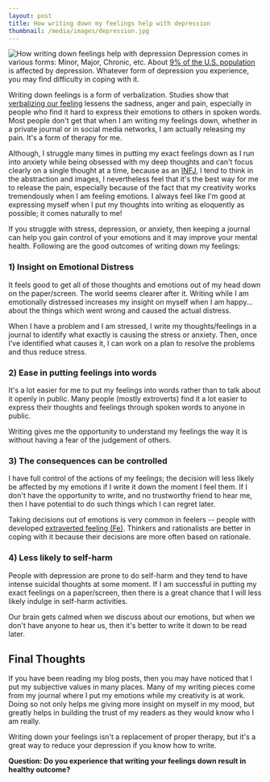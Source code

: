 ```yaml
---
layout: post
title: How writing down my feelings help with depression
thumbnail: /media/images/depression.jpg
---
```

![How writing down feelings help with depression]({{baseurl}}/media/images/depression.jpg)
Depression comes in various forms: Minor, Major, Chronic, etc. About [9% of the U.S. population](http://www.webmd.com/depression/news/20100930/how-many-in-united-states-are-depressed) is affected by depression. Whatever form of depression you experience, you may find difficulty in coping with it.

Writing down feelings is a form of verbalization. Studies show that [verbalizing our feeling](http://mybrainfacts.com/cont01/084.html) lessens the sadness, anger and pain, especially in people who find it hard to express their emotions to others in spoken words. Most people don't get that when I am writing my feelings down, whether in a private journal or in social media networks, I am actually releasing my pain. It's a form of therapy for me.

Although, I struggle many times in putting my exact feelings down as I run into anxiety while being obsessed with my deep thoughts and can't focus clearly on a single thought at a time, because as an [INFJ](laurensapala.com/?p=897
), I tend to think in the abstraction and images, I nevertheless feel that it's the best way for me to release the pain, especially because of the fact that my creativity works tremendously when I am feeling emotions. I always feel like I'm good at expressing myself when I put my thoughts into writing as eloquently as possible; it comes naturally to me!

If you struggle with stress, depression, or anxiety, then keeping a journal can help you gain control of your emotions and it may improve your mental health. Following are the good outcomes of writing down my feelings:

### 1) Insight on Emotional Distress

It feels good to get all of those thoughts and emotions out of my head down on the paper/screen. The world seems clearer after it. Writing while I am emotionally distressed increases my insight on myself when I am happy... about the things which went wrong and caused the actual distress.

When I have a problem and I am stressed, I write my thoughts/feelings in a journal to identify what exactly is causing the stress or anxiety. Then, once I’ve identified what causes it, I can work on a plan to resolve the problems and thus reduce stress.

### 2) Ease in putting feelings into words

It's a lot easier for me to put my feelings into words rather than to talk about it openly in public. Many people (mostly extroverts) find it a lot easier to express their thoughts and feelings through spoken words to anyone in public.

Writing gives me the opportunity to understand my feelings the way it is without having a fear of the judgement of others.

### 3) The consequences can be controlled

I have full control of the actions of my feelings; the decision will less likely be affected by my emotions if I write it down the moment I feel them. If I don't have the opportunity to write, and no trustworthy friend to hear me, then I have potential to do such things which I can regret later.

Taking decisions out of emotions is very common in feelers -- people with developed [extraverted feeling (Fe)](http://www.cognitiveprocesses.com/Cognitive-Functions/Extraverted-Feeling.cfm). Thinkers and rationalists are better in coping with it because their decisions are more often based on rationale.

### 4) Less likely to self-harm

People with depression are prone to do self-harm and they tend to have intense suicidal thoughts at some moment. If I am successful in putting my exact feelings on a paper/screen, then there is a great chance that I will less likely indulge in self-harm activities.

Our brain gets calmed when we discuss about our emotions, but when we don't have anyone to hear us, then it's better to write it down to be read later.

## Final Thoughts

If you have been reading my blog posts, then you may have noticed that I put my subjective values in many places. Many of my writing pieces come from my journal where I put my emotions while my creativity is at work. Doing so not only helps me giving more insight on myself in my mood, but greatly helps in building the trust of my readers as they would know who I am really.

Writing down your feelings isn't a replacement of proper therapy, but it's a great way to reduce your depression if you know how to write.

**Question: Do you experience that writing your feelings down result in healthy outcome?**
